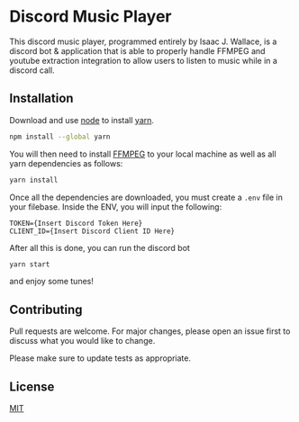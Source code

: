 # Discord Music Player

This discord music player, programmed entirely by Isaac J. Wallace, is a discord bot & application that is able to properly handle FFMPEG and youtube extraction integration to allow users to listen to music while in a discord call.

## Installation

Download and use [node](https://nodejs.org/en) to install [yarn](https://classic.yarnpkg.com/lang/en/docs/install/#windows-stable).

```bash
npm install --global yarn
```

You will then need to install [FFMPEG](https://www.ffmpeg.org/download.html) to your local machine as well as all yarn dependencies as follows:

```bash
yarn install
```

Once all the dependencies are downloaded, you must create a `.env` file in your filebase. Inside the ENV, you will input the following:

```env
TOKEN={Insert Discord Token Here}
CLIENT_ID={Insert Discord Client ID Here}
```

After all this is done, you can run the discord bot

```bash
yarn start
```

and enjoy some tunes!

## Contributing

Pull requests are welcome. For major changes, please open an issue first
to discuss what you would like to change.

Please make sure to update tests as appropriate.

## License

[MIT](https://choosealicense.com/licenses/mit/)
